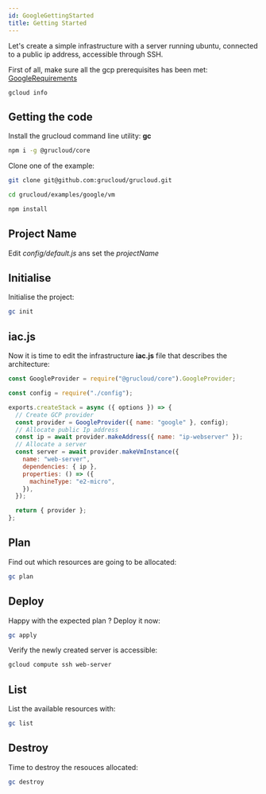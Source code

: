 ```yaml
---
id: GoogleGettingStarted
title: Getting Started
---
```


Let's create a simple infrastructure with a server running ubuntu, connected to a public ip address, accessible through SSH.

First of all, make sure all the gcp prerequisites has been met: [GoogleRequirements](./GoogleRequirements.md)

```
gcloud info
```

## Getting the code

Install the grucloud command line utility: **gc**

```bash
npm i -g @grucloud/core
```

Clone one of the example:

```bash
git clone git@github.com:grucloud/grucloud.git
```

```bash
cd grucloud/examples/google/vm
```

```bash
npm install
```

## Project Name

Edit _config/default.js_ ans set the _projectName_

## Initialise

Initialise the project:

```sh
gc init
```

## iac.js

Now it is time to edit the infrastructure **iac.js** file that describes the architecture:

```js
const GoogleProvider = require("@grucloud/core").GoogleProvider;

const config = require("./config");

exports.createStack = async ({ options }) => {
  // Create GCP provider
  const provider = GoogleProvider({ name: "google" }, config);
  // Allocate public Ip address
  const ip = await provider.makeAddress({ name: "ip-webserver" });
  // Allocate a server
  const server = await provider.makeVmInstance({
    name: "web-server",
    dependencies: { ip },
    properties: () => ({
      machineType: "e2-micro",
    }),
  });

  return { provider };
};
```

## Plan

Find out which resources are going to be allocated:

```sh
gc plan
```

## Deploy

Happy with the expected plan ? Deploy it now:

```sh
gc apply
```

Verify the newly created server is accessible:

```sh
gcloud compute ssh web-server
```

## List

List the available resources with:

```sh
gc list
```

## Destroy

Time to destroy the resouces allocated:

```sh
gc destroy
```
